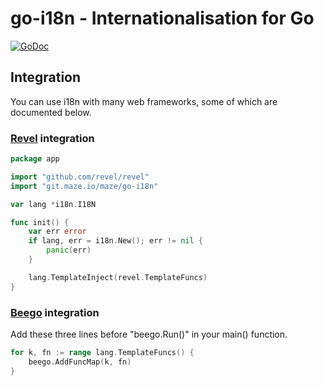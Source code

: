 # go-i18n - Internationalisation for Go
[![GoDoc](https://godoc.org/git.maze.io/maze/go-i18n?status.svg)](https://godoc.org/git.maze.io/maze/go-i18n)

## Integration

You can use i18n with many web frameworks, some of which are documented below.

### [Revel](http://revel.github.io/) integration

```Go
package app

import "github.com/revel/revel"
import "git.maze.io/maze/go-i18n"

var lang *i18n.I18N

func init() {
    var err error
    if lang, err = i18n.New(); err != nil {
        panic(err)
    }

    lang.TemplateInject(revel.TemplateFuncs)
}
```


### [Beego](http://beego.me/) integration

Add these three lines before "beego.Run()" in your main() function.

```Go
for k, fn := range lang.TemplateFuncs() {
    beego.AddFuncMap(k, fn)
}
```

